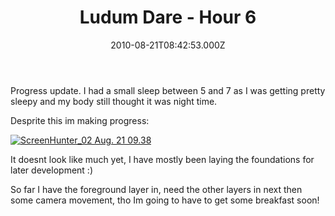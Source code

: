 ﻿---
coverImage: /images/fallback-post-header.png
date: "2010-08-21T08:42:53.000Z"
tags:
  - 48hours
  - development
  - flash
  - game
  - ludum
title: Ludum Dare - Hour 6
oldUrl: /48-hours-later/ludum-dare-hour-6
---

Progress update. I had a small sleep between 5 and 7 as I was getting pretty sleepy and my body still thought it was night time.

<!-- more -->

Desprite this im making progress:

[![](https://www.mikecann.blog/wp-content/uploads/2010/08/ScreenHunter_02-Aug.-21-09.38.jpg "ScreenHunter_02 Aug. 21 09.38")](https://www.mikecann.blog/wp-content/uploads/2010/08/ScreenHunter_02-Aug.-21-09.38.jpg)

It doesnt look like much yet, I have mostly been laying the foundations for later development :)

So far I have the foreground layer in, need the other layers in next then some camera movement, tho Im going to have to get some breakfast soon!
